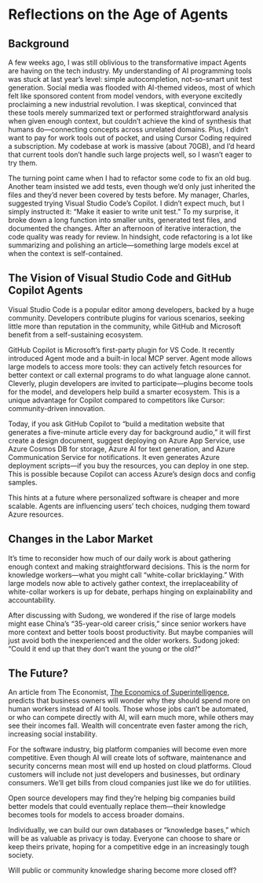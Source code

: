 
# Reflections on the Age of Agents

## Background
A few weeks ago, I was still oblivious to the transformative impact Agents are having on the tech industry. My understanding of AI programming tools was stuck at last year’s level: simple autocompletion, not-so-smart unit test generation. Social media was flooded with AI-themed videos, most of which felt like sponsored content from model vendors, with everyone excitedly proclaiming a new industrial revolution. I was skeptical, convinced that these tools merely summarized text or performed straightforward analysis when given enough context, but couldn’t achieve the kind of synthesis that humans do—connecting concepts across unrelated domains. Plus, I didn’t want to pay for work tools out of pocket, and using Cursor Coding required a subscription. My codebase at work is massive (about 70GB), and I’d heard that current tools don’t handle such large projects well, so I wasn’t eager to try them.

The turning point came when I had to refactor some code to fix an old bug. Another team insisted we add tests, even though we’d only just inherited the files and they’d never been covered by tests before. My manager, Charles, suggested trying Visual Studio Code’s Copilot. I didn’t expect much, but I simply instructed it: “Make it easier to write unit test.” To my surprise, it broke down a long function into smaller units, generated test files, and documented the changes. After an afternoon of iterative interaction, the code quality was ready for review. In hindsight, code refactoring is a lot like summarizing and polishing an article—something large models excel at when the context is self-contained.

## The Vision of Visual Studio Code and GitHub Copilot Agents
Visual Studio Code is a popular editor among developers, backed by a huge community. Developers contribute plugins for various scenarios, seeking little more than reputation in the community, while GitHub and Microsoft benefit from a self-sustaining ecosystem.

GitHub Copilot is Microsoft’s first-party plugin for VS Code. It recently introduced Agent mode and a built-in local MCP server. Agent mode allows large models to access more tools: they can actively fetch resources for better context or call external programs to do what language alone cannot. Cleverly, plugin developers are invited to participate—plugins become tools for the model, and developers help build a smarter ecosystem. This is a unique advantage for Copilot compared to competitors like Cursor: community-driven innovation.

Today, if you ask GitHub Copilot to “build a meditation website that generates a five-minute article every day for background audio,” it will first create a design document, suggest deploying on Azure App Service, use Azure Cosmos DB for storage, Azure AI for text generation, and Azure Communication Service for notifications. It even generates Azure deployment scripts—if you buy the resources, you can deploy in one step. This is possible because Copilot can access Azure’s design docs and config samples.

This hints at a future where personalized software is cheaper and more scalable. Agents are influencing users’ tech choices, nudging them toward Azure resources.

## Changes in the Labor Market
It’s time to reconsider how much of our daily work is about gathering enough context and making straightforward decisions. This is the norm for knowledge workers—what you might call “white-collar bricklaying.” With large models now able to actively gather context, the irreplaceability of white-collar workers is up for debate, perhaps hinging on explainability and accountability.

After discussing with Sudong, we wondered if the rise of large models might ease China’s “35-year-old career crisis,” since senior workers have more context and better tools boost productivity. But maybe companies will just avoid both the inexperienced and the older workers. Sudong joked: “Could it end up that they don’t want the young or the old?”

## The Future?
An article from The Economist, [The Economics of Superintelligence](https://www.economist.com/leaders/2025/07/24/the-economics-of-superintelligence?giftId=88d1bf69-caf0-4cb7-8fb0-351d3af0ee15&utm_campaign=gifted_article), predicts that business owners will wonder why they should spend more on human workers instead of AI tools. Those whose jobs can’t be automated, or who can compete directly with AI, will earn much more, while others may see their incomes fall. Wealth will concentrate even faster among the rich, increasing social instability.

For the software industry, big platform companies will become even more competitive. Even though AI will create lots of software, maintenance and security concerns mean most will end up hosted on cloud platforms. Cloud customers will include not just developers and businesses, but ordinary consumers. We’ll get bills from cloud companies just like we do for utilities.

Open source developers may find they’re helping big companies build better models that could eventually replace them—their knowledge becomes tools for models to access broader domains.

Individually, we can build our own databases or “knowledge bases,” which will be as valuable as privacy is today. Everyone can choose to share or keep theirs private, hoping for a competitive edge in an increasingly tough society.

Will public or community knowledge sharing become more closed off?
